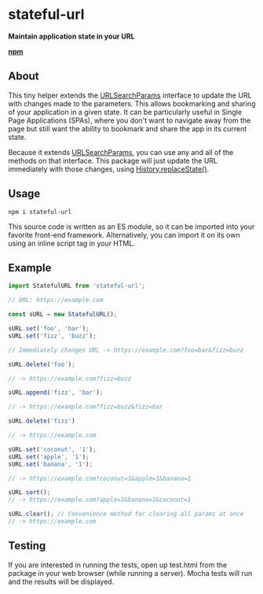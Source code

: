 # stateful-url
**Maintain application state in your URL**

[**npm**](https://www.npmjs.com/package/stateful-url)

## About
This tiny helper extends the [URLSearchParams](https://developer.mozilla.org/en-US/docs/Web/API/URLSearchParams) 
interface to update the URL with changes made to the parameters. This allows bookmarking and
sharing of your application in a given state. It can be particularly useful
in Single Page Applications (SPAs), where you don't want to navigate away from
the page but still want the ability to bookmark and share the app in its
current state.

Because it extends [URLSearchParams](https://developer.mozilla.org/en-US/docs/Web/API/URLSearchParams), you can use any and all of the methods
on that interface. This package will just update the URL immediately with those
changes, using [History.replaceState()](https://developer.mozilla.org/en-US/docs/Web/API/History/replaceState).

## Usage

`npm i stateful-url`

This source code is written as an ES module, so it can be imported into your
favorite front-end framework. Alternatively, you can import it on its own using
an inline script tag in your HTML.

## Example

```javascript
import StatefulURL from 'stateful-url';

// URL: https://example.com

const sURL = new StatefulURL();

sURL.set('foo', 'bar');
sURL.set('fizz', 'buzz');

// Immediately changes URL -> https://example.com?foo=bar&fizz=buzz

sURL.delete('foo');

// -> https://example.com?fizz=buzz

sURL.append('fizz', 'bar');

// -> https://example.com?fizz=buzz&fizz=bar

sURL.delete('fizz')

// -> https://example.com

sURL.set('coconut', '1');
sURL.set('apple', '1');
sURL.set('banana', '1');

// -> https://example.com?coconut=1&apple=1&banana=1

sURL.sort();
// -> https://example.com?apple=1&banana=1&coconut=1

sURL.clear(); // Convenience method for clearing all params at once
// -> https://example.com

```

## Testing

If you are interested in running the tests, open up test.html from the package
in your web browser (while running a server). Mocha tests will run and the results will be displayed.
